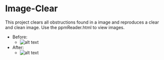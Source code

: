 # Image-Clear
This project clears all obstructions found in a image and reproduces a clear and clean image. Use the ppmReader.html to view images. 

* Before: 
  * ![alt text](https://github.com/jdeep97/Image-Clear/blob/main/PPM/birds1.ppm?raw=true)
* After:
  * ![alt text](https://github.com/jdeep97/Image-Clear/blob/main/PPM/blurred.ppm?raw=true)
